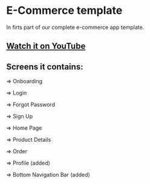 # E-Commerce template

In firts part of our complete e-commerce app template.

## [Watch it on YouTube](https://youtube.com/)

## Screens it contains:

=> Onboarding

=> Login

=> Forgot Password

=> Sign Up

=> Home Page

=> Product Details

=> Order

=> Profile (added)

=> Bottom Navigation Bar (added)
